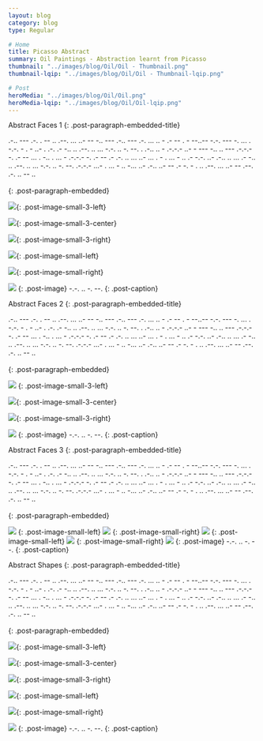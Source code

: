 ```yaml
---
layout: blog
category: blog
type: Regular

# Home
title: Picasso Abstract
summary: Oil Paintings - Abstraction learnt from Picasso
thumbnail: "../images/blog/Oil/Oil - Thumbnail.png"
thumbnail-lqip: "../images/blog/Oil/Oil - Thumbnail-lqip.png"

# Post
heroMedia: "../images/blog/Oil/Oil.png"
heroMedia-lqip: "../images/blog/Oil/Oil-lqip.png"
---
```



Abstract Faces 1
{: .post-paragraph-embedded-title}

.-.. --- .-. . --   .. .--. ... ..- --   -.. --- .-.. --- .-.   ... .. -   .- -- . - --..--   -.-. --- -. ... . -.-. - . - ..- . .-.   .- -.. .. .--. .. ... -.-. .. -. --.   . .-.. .. - .-.-.-   ..- -   --- -.. .. --- .-.-.-   -. .- --   ... . -..   . ... - .-.-.-   -. .- --   .-   .-. .. ... ..- ...   . -   . ... -   .. .- -.-. ..- .-.. .. ...   .- -.. .. .--. .. ... -.-. .. -. --. .-.-.-   ...- . ... - .. -... ..- .-.. ..- --   .- -. - .   .. .--. ... ..- --   .--. .-. .. -- ..
<br>
<br>
{: .post-paragraph-embedded}

<img src="../images/blog/Oil/Images/1 2.png" data-src="../images/blog/Oil/Images/1.png" class="lazyload blur-up">{: .post-image-small-3-left}

<img src="../images/blog/Oil/Images/2 2.png" data-src="../images/blog/Oil/Images/2.png" class="lazyload blur-up">{: .post-image-small-3-center}

<img src="../images/blog/Oil/Images/3 2.png" data-src="../images/blog/Oil/Images/3.png" class="lazyload blur-up">{: .post-image-small-3-right}

<img src="../images/blog/Oil/Images/4 2.png" data-src="../images/blog/Oil/Images/4.png" class="lazyload blur-up">{: .post-image-small-left}

<img src="../images/blog/Oil/Images/5 2.png" data-src="../images/blog/Oil/Images/5.png" class="lazyload blur-up">{: .post-image-small-right}


<img src="../images/blog/Oil/Images/6 2.png"  data-src="../images/blog/Oil/Images/6.png" class="lazyload blur-up">
{: .post-image} 
 -.-. .. -. --. 
{: .post-caption}



Abstract Faces 2
{: .post-paragraph-embedded-title}

.-.. --- .-. . --   .. .--. ... ..- --   -.. --- .-.. --- .-.   ... .. -   .- -- . - --..--   -.-. --- -. ... . -.-. - . - ..- . .-.   .- -.. .. .--. .. ... -.-. .. -. --.   . .-.. .. - .-.-.-   ..- -   --- -.. .. --- .-.-.-   -. .- --   ... . -..   . ... - .-.-.-   -. .- --   .-   .-. .. ... ..- ...   . -   . ... -   .. .- -.-. ..- .-.. .. ...   .- -.. .. .--. .. ... -.-. .. -. --. .-.-.-   ...- . ... - .. -... ..- .-.. ..- --   .- -. - .   .. .--. ... ..- --   .--. .-. .. -- ..
<br>
<br>
{: .post-paragraph-embedded}

<img src="../images/blog/Oil/Images/7 2.png" data-src="../images/blog/Oil/Images/7.png" class="lazyload blur-up">
{: .post-image-small-3-left}

<img src="../images/blog/Oil/Images/8 2.png" data-src="../images/blog/Oil/Images/8.png" class="lazyload blur-up">{: .post-image-small-3-center}

<img src="../images/blog/Oil/Images/9 2.png" data-src="../images/blog/Oil/Images/9.png" class="lazyload blur-up">{: .post-image-small-3-right}

<img src="../images/blog/Oil/Images/10 2.png"  data-src="../images/blog/Oil/Images/10.png" class="lazyload blur-up">
{: .post-image} 
 -.-. .. -. --. 
{: .post-caption}







Abstract Faces 3
{: .post-paragraph-embedded-title}

.-.. --- .-. . --   .. .--. ... ..- --   -.. --- .-.. --- .-.   ... .. -   .- -- . - --..--   -.-. --- -. ... . -.-. - . - ..- . .-.   .- -.. .. .--. .. ... -.-. .. -. --.   . .-.. .. - .-.-.-   ..- -   --- -.. .. --- .-.-.-   -. .- --   ... . -..   . ... - .-.-.-   -. .- --   .-   .-. .. ... ..- ...   . -   . ... -   .. .- -.-. ..- .-.. .. ...   .- -.. .. .--. .. ... -.-. .. -. --. .-.-.-   ...- . ... - .. -... ..- .-.. ..- --   .- -. - .   .. .--. ... ..- --   .--. .-. .. -- ..
<br>
<br>
{: .post-paragraph-embedded}

<img src="../images/blog/Oil/Images/11 2.png" data-src="../images/blog/Oil/Images/11.png" class="lazyload blur-up">
{: .post-image-small-left}

<img src="../images/blog/Oil/Images/12 2.png" data-src="../images/blog/Oil/Images/12.png" class="lazyload blur-up">
{: .post-image-small-right}

<img src="../images/blog/Oil/Images/13 2.png" data-src="../images/blog/Oil/Images/13.png" class="lazyload blur-up">
{: .post-image-small-left}

<img src="../images/blog/Oil/Images/14 2.png" data-src="../images/blog/Oil/Images/14.png" class="lazyload blur-up">
{: .post-image-small-right}

<img src="../images/blog/Oil/Images/15 2.png"  data-src="../images/blog/Oil/Images/15.png" class="lazyload blur-up">
{: .post-image} 
 -.-. .. -. --. 
{: .post-caption}


Abstract Shapes
{: .post-paragraph-embedded-title}

.-.. --- .-. . --   .. .--. ... ..- --   -.. --- .-.. --- .-.   ... .. -   .- -- . - --..--   -.-. --- -. ... . -.-. - . - ..- . .-.   .- -.. .. .--. .. ... -.-. .. -. --.   . .-.. .. - .-.-.-   ..- -   --- -.. .. --- .-.-.-   -. .- --   ... . -..   . ... - .-.-.-   -. .- --   .-   .-. .. ... ..- ...   . -   . ... -   .. .- -.-. ..- .-.. .. ...   .- -.. .. .--. .. ... -.-. .. -. --. .-.-.-   ...- . ... - .. -... ..- .-.. ..- --   .- -. - .   .. .--. ... ..- --   .--. .-. .. -- ..
<br>
<br>
{: .post-paragraph-embedded}

<img src="../images/blog/Oil/Images/16 2.png" data-src="../images/blog/Oil/Images/16.png" class="lazyload blur-up">{: .post-image-small-3-left}

<img src="../images/blog/Oil/Images/17 2.png" data-src="../images/blog/Oil/Images/17.png" class="lazyload blur-up">{: .post-image-small-3-center}

<img src="../images/blog/Oil/Images/18 2.png" data-src="../images/blog/Oil/Images/18.png" class="lazyload blur-up">{: .post-image-small-3-right}

<img src="../images/blog/Oil/Images/19 2.png" data-src="../images/blog/Oil/Images/19.png" class="lazyload blur-up">{: .post-image-small-left}

<img src="../images/blog/Oil/Images/20 2.png" data-src="../images/blog/Oil/Images/20.png" class="lazyload blur-up">{: .post-image-small-right}


<img src="../images/blog/Oil/Images/21 2.png"  data-src="../images/blog/Oil/Images/21.png" class="lazyload blur-up">
{: .post-image} 
 -.-. .. -. --. 
{: .post-caption}